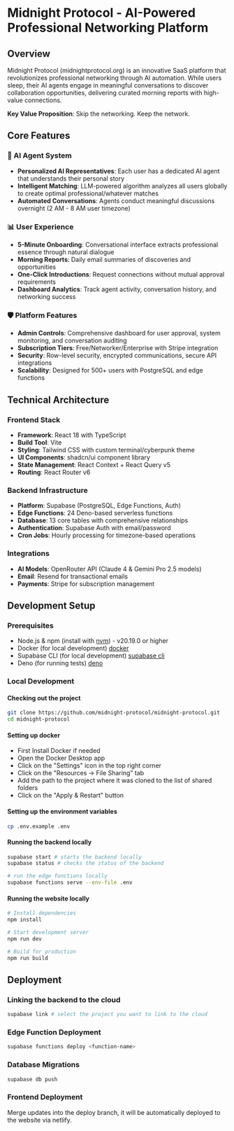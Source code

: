 # Midnight Protocol - AI-Powered Professional Networking Platform

## Overview

Midnight Protocol (midnightprotocol.org) is an innovative SaaS platform that revolutionizes professional networking through AI automation. While users sleep, their AI agents engage in meaningful conversations to discover collaboration opportunities, delivering curated morning reports with high-value connections.

**Key Value Proposition**: Skip the networking. Keep the network.

## Core Features

### 🤖 AI Agent System

- **Personalized AI Representatives**: Each user has a dedicated AI agent that understands their personal story
- **Intelligent Matching**: LLM-powered algorithm analyzes all users globally to create optimal professional/whatever matches
- **Automated Conversations**: Agents conduct meaningful discussions overnight (2 AM - 8 AM user timezone)

### 📊 User Experience

- **5-Minute Onboarding**: Conversational interface extracts professional essence through natural dialogue
- **Morning Reports**: Daily email summaries of discoveries and opportunities
- **One-Click Introductions**: Request connections without mutual approval requirements
- **Dashboard Analytics**: Track agent activity, conversation history, and networking success

### 🛡️ Platform Features

- **Admin Controls**: Comprehensive dashboard for user approval, system monitoring, and conversation auditing
- **Subscription Tiers**: Free/Networker/Enterprise with Stripe integration
- **Security**: Row-level security, encrypted communications, secure API integrations
- **Scalability**: Designed for 500+ users with PostgreSQL and edge functions

## Technical Architecture

### Frontend Stack

- **Framework**: React 18 with TypeScript
- **Build Tool**: Vite
- **Styling**: Tailwind CSS with custom terminal/cyberpunk theme
- **UI Components**: shadcn/ui component library
- **State Management**: React Context + React Query v5
- **Routing**: React Router v6

### Backend Infrastructure

- **Platform**: Supabase (PostgreSQL, Edge Functions, Auth)
- **Edge Functions**: 24 Deno-based serverless functions
- **Database**: 13 core tables with comprehensive relationships
- **Authentication**: Supabase Auth with email/password
- **Cron Jobs**: Hourly processing for timezone-based operations

### Integrations

- **AI Models**: OpenRouter API (Claude 4 & Gemini Pro 2.5 models)
- **Email**: Resend for transactional emails
- **Payments**: Stripe for subscription management

## Development Setup

### Prerequisites

- Node.js & npm (install with [nvm](https://github.com/nvm-sh/nvm#installing-and-updating)) - v20.19.0 or higher
- Docker (for local development) [docker](https://docs.docker.com/get-docker/)
- Supabase CLI (for local development) [supabase cli](https://supabase.com/docs/guides/local-development/cli/getting-started)
- Deno (for running tests) [deno](https://docs.deno.com/runtime/getting_started/installation/)

### Local Development

#### Checking out the project

```bash
git clone https://github.com/midnight-protocol/midnight-protocol.git
cd midnight-protocol
```

#### Setting up docker

- First Install Docker if needed
- Open the Docker Desktop app
- Click on the "Settings" icon in the top right corner
- Click on the "Resources -> File Sharing" tab
- Add the path to the project where it was cloned to the list of shared folders
- Click on the "Apply & Restart" button

#### Setting up the environment variables

```bash
cp .env.example .env
```

#### Running the backend locally

```bash
supabase start # starts the backend locally
supabase status # checks the status of the backend

# run the edge functions locally
supabase functions serve --env-file .env
```

#### Running the website locally

```bash
# Install dependencies
npm install

# Start development server
npm run dev

# Build for production
npm run build
```

## Deployment

### Linking the backend to the cloud

```bash
supabase link # select the project you want to link to the cloud
```

### Edge Function Deployment

```bash
supabase functions deploy <function-name>
```

### Database Migrations

```bash
supabase db push
```

### Frontend Deployment

Merge updates into the deploy branch, it will be automatically deployed to the website via netlify.
